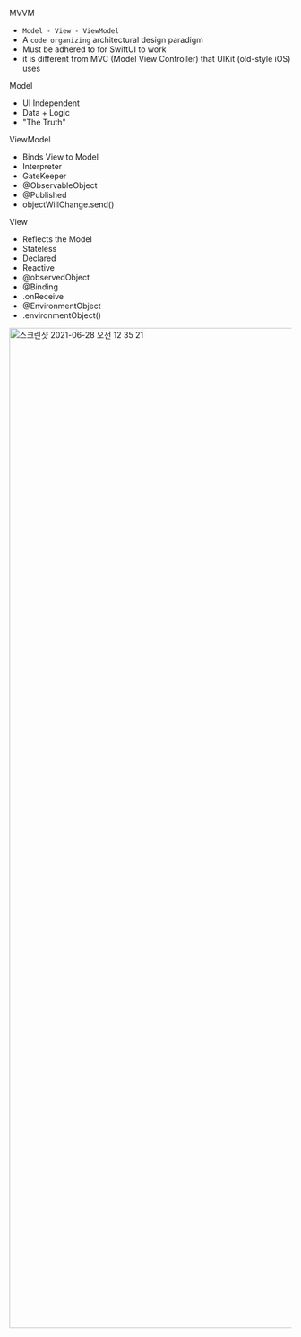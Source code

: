 
MVVM
- `Model - View - ViewModel`
- A `code organizing`  architectural design paradigm
- Must be adhered to for SwiftUI to work
- it is different from MVC (Model View Controller) that UIKit (old-style iOS) uses


Model
- UI Independent
- Data + Logic
- "The Truth"

ViewModel
- Binds View to Model
- Interpreter
- GateKeeper
- @ObservableObject
- @Published
- objectWillChange.send()

View
- Reflects the Model
- Stateless
- Declared
- Reactive
- @observedObject
- @Binding
- .onReceive
- @EnvironmentObject
- .environmentObject()

<img width="1786" alt="스크린샷 2021-06-28 오전 12 35 21" src="https://user-images.githubusercontent.com/52398126/123550501-bb319b00-d7a8-11eb-8b30-1850f2c5757c.png">

